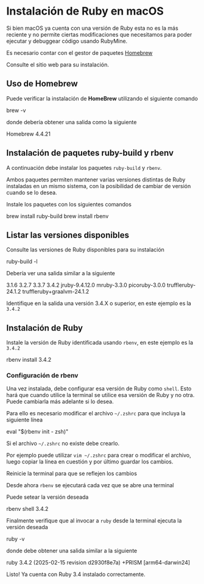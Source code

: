 # Instalación de Ruby en macOS

<tip>
    <p>
        Si bien macOS ya cuenta con una versión de Ruby esta no es la más reciente y no permite ciertas modificaciones
        que necesitamos para poder ejecutar y debuggear código usando RubyMine.
    </p>
</tip>

<warning>
    <p>
        Es necesario contar con el gestor de paquetes
        <a href="https://brew.sh/es/">Homebrew</a> 
    </p>
    <p>
        Consulte el sitio web para su instalación.
    </p>
</warning>

## Uso de Homebrew

Puede verificar la instalación de **HomeBrew** utilizando el siguiente comando

<code-block lang="console">brew -v</code-block>

donde debería obtener una salida como la siguiente

<code-block lang="plain text">Homebrew 4.4.21</code-block>

## Instalación de paquetes ruby-build y rbenv

A continuación debe instalar los paquetes
<code>ruby-build</code> 
y
<code>rbenv</code>.

Ambos paquetes permiten mantener varias versiones distintas de Ruby instaladas en un mismo sistema, con la posibilidad
de cambiar de versión cuando se lo desea.

Instale los paquetes con los siguientes comandos

<code-block lang="console">brew install ruby-build</code-block>
<code-block lang="console">brew install rbenv</code-block>

## Listar las versiones disponibles

Consulte las versiones de Ruby disponibles para su instalación

<code-block lang="console">ruby-build -l</code-block>

Debería ver una salida similar a la siguiente

<code-block lang="plain text">
3.1.6
3.2.7
3.3.7
3.4.2
jruby-9.4.12.0
mruby-3.3.0
picoruby-3.0.0
truffleruby-24.1.2
truffleruby+graalvm-24.1.2
</code-block>

Identifique en la salida una versión 
<shortcut>3.4.X</shortcut> o superior, en este ejemplo es la <code>3.4.2</code>

## Instalación de Ruby

Instale la versión de Ruby identificada usando
<code>rbenv</code>, en este ejemplo es la <code>3.4.2</code>

<code-block lang="console">rbenv install 3.4.2</code-block>

### Configuración de rbenv

Una vez instalada, debe configurar esa versión de Ruby como
<code>shell</code>. 
Esto hará que cuando utilice la terminal se utilice esa versión de Ruby y no otra. 
Puede cambiarla más adelante si lo desea.

Para ello es necesario modificar el archivo 
<code>~/.zshrc</code> para que incluya la siguiente línea

<code-block lang="plain text">eval "$(rbenv init - zsh)"</code-block>

<tip>
    <p>
        Si el archivo <code>~/.zshrc</code> no existe debe crearlo.
    </p>
    <p>
        Por ejemplo puede utilizar <code>vim ~/.zshrc</code> para crear o modificar el archivo, luego copiar la línea
        en cuestión y por último guardar los cambios.
    </p>
</tip>

Reinicie la terminal para que se reflejen los cambios

Desde ahora
<code>rbenv</code> se ejecutará cada vez que se abre una terminal

Puede setear la versión deseada

<code-block lang="console">rbenv shell 3.4.2</code-block>

Finalmente verifique que al invocar a 
<code>ruby</code> desde la terminal ejecuta la versión deseada

<code-block lang="console">ruby -v</code-block>

donde debe obtener una salida similar a la siguiente

<code-block lang="plain text">
ruby 3.4.2 (2025-02-15 revision d2930f8e7a) +PRISM [arm64-darwin24]
</code-block>

<note>
    <p>
        Listo! Ya cuenta con Ruby 3.4 instalado correctamente.
    </p>
</note>